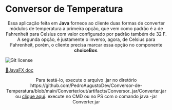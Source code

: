 # Conversor de Temperatura

<p align="center">Essa aplicação feita em <b>Java</b> fornece ao cliente duas formas de converter módulos de temperatura a primeira opção, que vem como padrão é a de Fahrenheit para Celsius com valor configurado por padrão também de 32 F. A segunda opção, é justamente o inverso, agora, de Celsius para Fahrenheit, porém, o cliente precisa marcar essa opção no componente <b> choiceBox</b>.
</p>

<img alt="Git license" src="https://img.shields.io/github/license/PedroAugustoDev/Conversor-de-Temperatura">

<a href="https://openjfx.io/">🔗JavaFX doc</a>

<p align="center">Para testá-lo, execute o arquivo .jar no diretório https://github.com/PedroAugustoDev/Conversor-de-Temperatura/blob/main/Converter/out/artifacts/Conversor_jar/Converter.jar ou <a class="download" href="https://github.com/PedroAugustoDev/Conversor-de-Temperatura/blob/main/Converter/out/artifacts/Conversor_jar/Converter.jar">clique aqui</a>. execute no CMD ou no PS com o comando java -jar Converter.jar</p>
